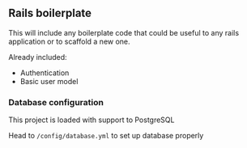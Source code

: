 ## Rails boilerplate

This will include any boilerplate code that could be useful to any rails application
or to scaffold a new one.

Already included:

- Authentication
- Basic user model


### Database configuration

This project is loaded with support to PostgreSQL

Head to `/config/database.yml` to set up database properly